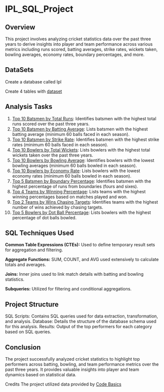 # IPL_SQL_Project

## Overview


This project involves analyzing cricket statistics data over the past three years to derive insights into player and team performance across various metrics including runs scored, batting averages, strike rates, wickets taken, bowling averages, economy rates, boundary percentages, and more.

## DataSets
Create a database called Ipl


Create 4 tables with [dataset](https://github.com/Tamil-Selvan-R/IPL_2024_SQL_Project/tree/main/DataSet)

## Analysis Tasks


1. [Top 10 Batsmen by Total Runs](https://github.com/Tamil-Selvan-R/IPL_2024_SQL_Project/blob/main/ipl%20pics/Sql-Project-1st.png): Identifies batsmen with the highest total runs scored over the past three years.
2. [Top 10 Batsmen by Batting Average](https://github.com/Tamil-Selvan-R/IPL_2024_SQL_Project/blob/main/ipl%20pics/Sql-Project-2nd.png): Lists batsmen with the highest batting average (minimum 60 balls faced in each season).
3. [Top 10 Batsmen by Strike Rate](https://github.com/Tamil-Selvan-R/IPL_2024_SQL_Project/blob/main/ipl%20pics/Sql-Project-3rd.png): Identifies batsmen with the highest strike rates (minimum 60 balls faced in each season).
4. [Top 10 Bowlers by Total Wickets](https://github.com/Tamil-Selvan-R/IPL_2024_SQL_Project/blob/main/ipl%20pics/Sql-Project-4th.png): Lists bowlers with the highest total wickets taken over the past three years.
5. [Top 10 Bowlers by Bowling Average](https://github.com/Tamil-Selvan-R/IPL_2024_SQL_Project/blob/main/ipl%20pics/Sql-Project-5th.png): Identifies bowlers with the lowest bowling averages (minimum 60 balls bowled in each season).
6. [Top 10 Bowlers by Economy Rate](https://github.com/Tamil-Selvan-R/IPL_2024_SQL_Project/blob/main/ipl%20pics/Sql-Project-6th.png): Lists bowlers with the lowest economy rates (minimum 60 balls bowled in each season).
7. [Top 5 Batsmen by Boundary Percentage](https://github.com/Tamil-Selvan-R/IPL_2024_SQL_Project/blob/main/ipl%20pics/Sql-Project-7th.png): Identifies batsmen with the highest percentage of runs from boundaries (fours and sixes).
8. [Top 4 Teams by Winning Percentage](https://github.com/Tamil-Selvan-R/IPL_2024_SQL_Project/blob/main/ipl%20pics/Sql-Project-8th.png): Lists teams with the highest winning percentages based on matches played and won.
9. [Top 2 Teams by Wins Chasing Targets](https://github.com/Tamil-Selvan-R/IPL_2024_SQL_Project/blob/main/ipl%20pics/Sql-Project-9th.png): Identifies teams with the highest number of wins achieved by chasing targets.
10. [Top 5 Bowlers by Dot Ball Percentage](https://github.com/Tamil-Selvan-R/IPL_2024_SQL_Project/blob/main/ipl%20pics/Sql-Project-10th.png): Lists bowlers with the highest percentage of dot balls bowled.


## SQL Techniques Used

**Common Table Expressions (CTEs):**
  Used to define temporary result sets for aggregation and filtering.

**Aggregate Functions:**
  SUM, COUNT, and AVG used extensively to calculate totals and averages.
  
**Joins:**
  Inner joins used to link match details with batting and bowling statistics.
  
**Subqueries:**
  Utilized for filtering and conditional aggregations.


## Project Structure


SQL Scripts: Contains SQL queries used for data extraction, transformation, and analysis.
Database: Details the structure of the database schema used for this analysis.
Results: Output of the top performers for each category based on SQL queries.


## Conclusion

The project successfully analyzed cricket statistics to highlight top performers across batting, bowling, and team performance metrics over the past three years. It provides valuable insights into player and team dynamics based on statistical data.

Credits
The project utilized data provided by [Code Basics](https://www.youtube.com/@codebasics)

